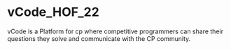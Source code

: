 # vCode_HOF_22
vCode is a Platform for cp where competitive programmers can share their questions they solve and communicate with the CP community.
